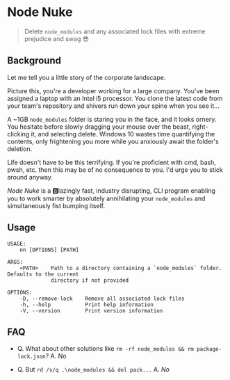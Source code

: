 # Node Nuke

> Delete `node_modules` and any associated lock files with extreme prejudice and swag 😎

## Background

Let me tell you a little story of the corporate landscape.

Picture this, you're a developer working for a large company. You've been assigned a laptop
with an Intel i5 processor. You clone the latest code from your team's repository and shivers
run down your spine when you see it...

A ~1GB `node_modules` folder is staring you in the face, and it looks ornery. You hesitate before
slowly dragging your mouse over the beast, right-clicking it, and selecting delete. Windows 10 wastes
time quantifying the contents, only frightening you more while you anxiously await the folder's
deletion.

Life doesn't have to be this terrifying. If you're proficient with cmd, bash, pwsh, etc. then this may
be of no consequence to you. I'd urge you to stick around anyway.

_Node Nuke_ is a 🅱️lazingly fast, industry disrupting, CLI program enabling you to work smarter by absolutely
annihilating your `node_modules` and simultaneously fist bumping itself.

## Usage

    USAGE:
        nn [OPTIONS] [PATH]

    ARGS:
        <PATH>    Path to a directory containing a `node_modules` folder. Defaults to the current
                  directory if not provided

    OPTIONS:
        -D, --remove-lock    Remove all associated lock files
        -h, --help           Print help information
        -V, --version        Print version information

## FAQ

- Q. What about other solutions like `rm -rf node_modules && rm package-lock.json`?
  A. No

- Q. But `rd /s/q .\node_modules && del pack...`
  A. _No_
